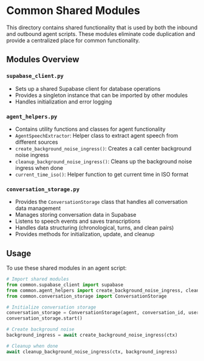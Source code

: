 # Common Shared Modules

This directory contains shared functionality that is used by both the inbound and outbound agent scripts. These modules eliminate code duplication and provide a centralized place for common functionality.

## Modules Overview

### `supabase_client.py`
- Sets up a shared Supabase client for database operations
- Provides a singleton instance that can be imported by other modules
- Handles initialization and error logging

### `agent_helpers.py`
- Contains utility functions and classes for agent functionality
- `AgentSpeechExtractor`: Helper class to extract agent speech from different sources
- `create_background_noise_ingress()`: Creates a call center background noise ingress
- `cleanup_background_noise_ingress()`: Cleans up the background noise ingress when done
- `current_time_iso()`: Helper function to get current time in ISO format

### `conversation_storage.py`
- Provides the `ConversationStorage` class that handles all conversation data management
- Manages storing conversation data in Supabase
- Listens to speech events and saves transcriptions
- Handles data structuring (chronological, turns, and clean pairs)
- Provides methods for initialization, update, and cleanup

## Usage

To use these shared modules in an agent script:

```python
# Import shared modules
from common.supabase_client import supabase
from common.agent_helpers import create_background_noise_ingress, cleanup_background_noise_ingress
from common.conversation_storage import ConversationStorage

# Initialize conversation storage
conversation_storage = ConversationStorage(agent, conversation_id, user_id)
conversation_storage.start()

# Create background noise
background_ingress = await create_background_noise_ingress(ctx)

# Cleanup when done
await cleanup_background_noise_ingress(ctx, background_ingress)
``` 